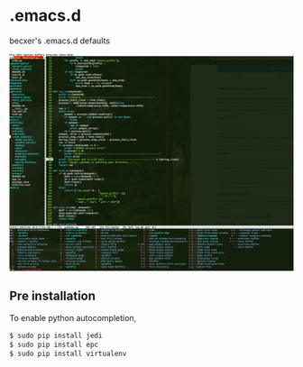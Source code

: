 # .emacs.d

becxer's .emacs.d defaults

![alt emacs](https://raw.githubusercontent.com/becxer/.emacs.d/master/emacs_screenshot.png)


## Pre installation

  To enable python autocompletion,
  
    $ sudo pip install jedi
    $ sudo pip install epc
    $ sudo pip install virtualenv
  

